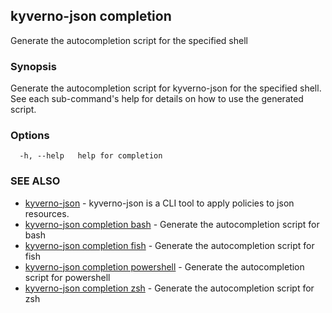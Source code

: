 ## kyverno-json completion

Generate the autocompletion script for the specified shell

### Synopsis

Generate the autocompletion script for kyverno-json for the specified shell.
See each sub-command's help for details on how to use the generated script.


### Options

```
  -h, --help   help for completion
```

### SEE ALSO

* [kyverno-json](kyverno-json.md)	 - kyverno-json is a CLI tool to apply policies to json resources.
* [kyverno-json completion bash](kyverno-json_completion_bash.md)	 - Generate the autocompletion script for bash
* [kyverno-json completion fish](kyverno-json_completion_fish.md)	 - Generate the autocompletion script for fish
* [kyverno-json completion powershell](kyverno-json_completion_powershell.md)	 - Generate the autocompletion script for powershell
* [kyverno-json completion zsh](kyverno-json_completion_zsh.md)	 - Generate the autocompletion script for zsh

